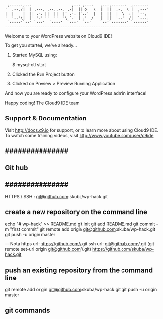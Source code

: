 
     ,-----.,--.                  ,--. ,---.   ,--.,------.  ,------.
    '  .--./|  | ,---. ,--.,--. ,-|  || o   \  |  ||  .-.  \ |  .---'
    |  |    |  || .-. ||  ||  |' .-. |`..'  |  |  ||  |  \  :|  `--, 
    '  '--'\|  |' '-' ''  ''  '\ `-' | .'  /   |  ||  '--'  /|  `---.
     `-----'`--' `---'  `----'  `---'  `--'    `--'`-------' `------'
    ----------------------------------------------------------------- 


Welcome to your WordPress website on Cloud9 IDE!

To get you started, we've already...

1) Started MySQL using:

   $ mysql-ctl start

2) Clicked the Run Project button

3) Clicked on Preview > Preview Running Application

And now you are ready to configure your WordPress admin interface!

Happy coding!
The Cloud9 IDE team


## Support & Documentation

Visit http://docs.c9.io for support, or to learn more about using Cloud9 IDE. 
To watch some training videos, visit http://www.youtube.com/user/c9ide


## ############### ##
## Git hub
## ############### ##
HTTPS / SSH  : git@github.com:skuba/wp-hack.git

## create a new repository on the command line
echo "# wp-hack" >> README.md
git init
git add README.md
git commit -m "first commit"
git remote add origin git@github.com:skuba/wp-hack.git
git push -u origin master

-- Nota
https url: https://github.com/<Username>/<Project>.git
ssh url: git@github.com:<Username>/<Project>.git
(git remote set-url origin git@github.com/<Username>/<Project>.git)
https://github.com/skuba/wp-hack.git

## push an existing repository from the command line
git remote add origin git@github.com:skuba/wp-hack.git
git push -u origin master

## ##############
## git commands
## ##############




